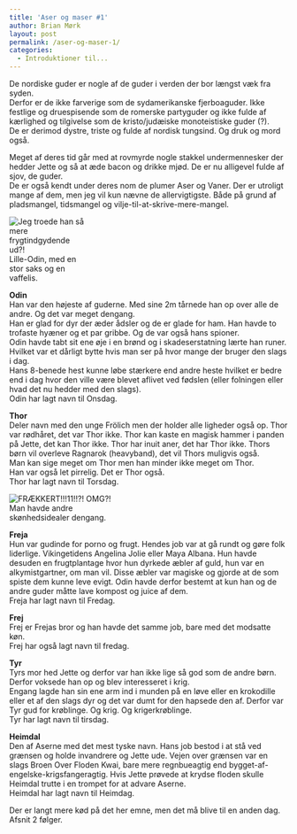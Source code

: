```yaml
---
title: 'Aser og maser #1'
author: Brian Mørk
layout: post
permalink: /aser-og-maser-1/
categories:
  - Introduktioner til...
---
```

De nordiske guder er nogle af de guder i verden der bor længst væk fra syden.  
Derfor er de ikke farverige som de sydamerikanske fjerboaguder. Ikke festlige og druespisende som de romerske partyguder og ikke fulde af kærlighed og tilgivelse som de kristo/judæiske monoteistiske guder (?).  
De er derimod dystre, triste og fulde af nordisk tungsind. Og druk og mord også.

Meget af deres tid går med at rovmyrde nogle stakkel undermennesker der hedder Jette og så at æde bacon og drikke mjød. De er nu alligevel fulde af sjov, de guder.  
De er også kendt under deres nom de plumer Aser og Vaner. Der er utroligt mange af dem, men jeg vil kun nævne de allervigtigste. Både på grund af pladsmangel, tidsmangel og vilje-til-at-skrive-mere-mangel.

<div class="bitImage bitRight" style="width: 138px">
  <img src="http://www.abekat.net/images/odin_01.jpg" alt="Jeg troede han så mere frygtindgydende ud?!" /><br /> Lille-Odin, med en stor saks og en vaffelis.
</div>

**Odin**  
Han var den højeste af guderne. Med sine 2m tårnede han op over alle de andre. Og det var meget dengang.  
Han er glad for dyr der æder ådsler og de er glade for ham. Han havde to trofaste hyæner og et par gribbe. Og de var også hans spioner.  
Odin havde tabt sit ene øje i en brønd og i skadeserstatning lærte han runer. Hvilket var et dårligt bytte hvis man ser på hvor mange der bruger den slags i dag.  
Hans 8-benede hest kunne løbe stærkere end andre heste hvilket er bedre end i dag hvor den ville være blevet aflivet ved fødslen (eller folningen eller hvad det nu hedder med den slags).  
Odin har lagt navn til Onsdag.

**Thor**  
Deler navn med den unge Frölich men der holder alle ligheder også op. Thor var rødhåret, det var Thor ikke. Thor kan kaste en magisk hammer i panden på Jette, det kan Thor ikke. Thor har inuit aner, det har Thor ikke. Thors børn vil overleve Ragnarok (heavyband), det vil Thors muligvis også.  
Man kan sige meget om Thor men han minder ikke meget om Thor.  
Han var også let pirrelig. Det er Thor også.  
Thor har lagt navn til Torsdag.

<div class="bitImage bitLeft" style="width: 208px">
  <img src="http://www.abekat.net/images/freya_01.jpg" alt="FRÆKKERT!!!11!!?! OMG?!" /><br /> Man havde andre skønhedsidealer dengang.
</div>

**Freja**  
Hun var gudinde for porno og frugt. Hendes job var at gå rundt og gøre folk liderlige. Vikingetidens Angelina Jolie eller Maya Albana. Hun havde desuden en frugtplantage hvor hun dyrkede æbler af guld, hun var en alkymistgartner, om man vil. Disse æbler var magiske og gjorde at de som spiste dem kunne leve evigt. Odin havde derfor bestemt at kun han og de andre guder måtte lave kompost og juice af dem.  
Freja har lagt navn til Fredag.

**Frej**  
Frej er Frejas bror og han havde det samme job, bare med det modsatte køn.  
Frej har også lagt navn til fredag.

**Tyr**  
Tyrs mor hed Jette og derfor var han ikke lige så god som de andre børn. Derfor voksede han op og blev interesseret i krig.  
Engang lagde han sin ene arm ind i munden på en løve eller en krokodille eller et af den slags dyr og det var dumt for den hapsede den af. Derfor var Tyr gud for krøblinge. Og krig. Og krigerkrøblinge.  
Tyr har lagt navn til tirsdag.

**Heimdal**  
Den af Aserne med det mest tyske navn. Hans job bestod i at stå ved grænsen og holde invandrere og Jette ude. Vejen over grænsen var en slags Broen Over Floden Kwai, bare mere regnbueagtig end bygget-af-engelske-krigsfangeragtig. Hvis Jette prøvede at krydse floden skulle Heimdal trutte i en trompet for at advare Aserne.  
Heimdal har lagt navn til Heimdag.

Der er langt mere kød på det her emne, men det må blive til en anden dag. Afsnit 2 følger.